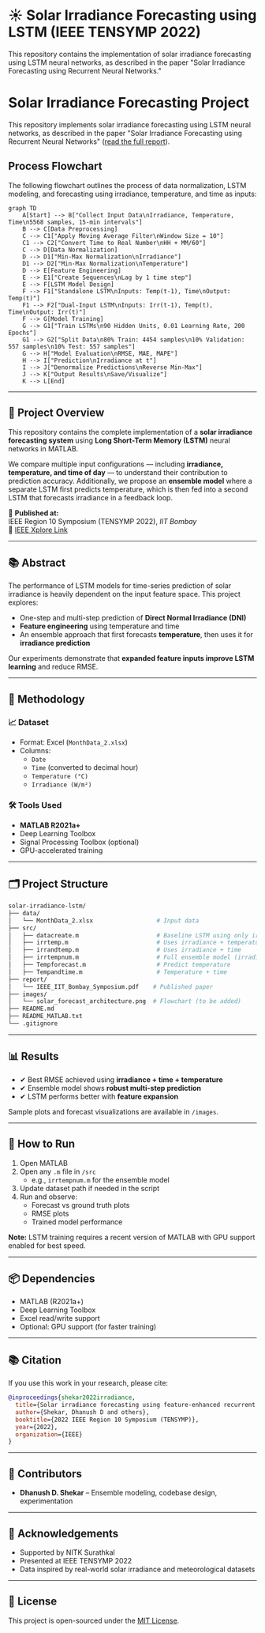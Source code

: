 # ☀️ Solar Irradiance Forecasting using LSTM (IEEE TENSYMP 2022)

This repository contains the implementation of solar irradiance forecasting using LSTM neural networks, as described in the paper "Solar Irradiance Forecasting using Recurrent Neural Networks."

# Solar Irradiance Forecasting Project

This repository implements solar irradiance forecasting using LSTM neural networks, as described in the paper "Solar Irradiance Forecasting using Recurrent Neural Networks" ([read the full report](Solar_Irradiance_forecasting_using_Recurrent_Neural_Networks.pdf)).

## Process Flowchart

The following flowchart outlines the process of data normalization, LSTM modeling, and forecasting using irradiance, temperature, and time as inputs:
```mermaid
graph TD
    A[Start] --> B["Collect Input Data\nIrradiance, Temperature, Time\n5568 samples, 15-min intervals"]
    B --> C[Data Preprocessing]
    C --> C1["Apply Moving Average Filter\nWindow Size = 10"]
    C1 --> C2["Convert Time to Real Number\nHH + MM/60"]
    C --> D[Data Normalization]
    D --> D1["Min-Max Normalization\nIrradiance"]
    D1 --> D2["Min-Max Normalization\nTemperature"]
    D --> E[Feature Engineering]
    E --> E1["Create Sequences\nLag by 1 time step"]
    E --> F[LSTM Model Design]
    F --> F1["Standalone LSTM\nInputs: Temp(t-1), Time\nOutput: Temp(t)"]
    F1 --> F2["Dual-Input LSTM\nInputs: Irr(t-1), Temp(t), Time\nOutput: Irr(t)"]
    F --> G[Model Training]
    G --> G1["Train LSTMs\n90 Hidden Units, 0.01 Learning Rate, 200 Epochs"]
    G1 --> G2["Split Data\n80% Train: 4454 samples\n10% Validation: 557 samples\n10% Test: 557 samples"]
    G --> H["Model Evaluation\nRMSE, MAE, MAPE"]
    H --> I["Prediction\nIrradiance at t"]
    I --> J["Denormalize Predictions\nReverse Min-Max"]
    J --> K["Output Results\nSave/Visualize"]
    K --> L[End]
```
---

## 🧠 Project Overview

This repository contains the complete implementation of a **solar irradiance forecasting system** using **Long Short-Term Memory (LSTM)** neural networks in MATLAB.

We compare multiple input configurations — including **irradiance, temperature, and time of day** — to understand their contribution to prediction accuracy. Additionally, we propose an **ensemble model** where a separate LSTM first predicts temperature, which is then fed into a second LSTM that forecasts irradiance in a feedback loop.

📌 **Published at:**  
IEEE Region 10 Symposium (TENSYMP 2022), *IIT Bombay*  
🔗 [IEEE Xplore Link](https://ieeexplore.ieee.org/document/9864498)

---

## 📚 Abstract

The performance of LSTM models for time-series prediction of solar irradiance is heavily dependent on the input feature space. This project explores:
- One-step and multi-step prediction of **Direct Normal Irradiance (DNI)**
- **Feature engineering** using temperature and time
- An ensemble approach that first forecasts **temperature**, then uses it for **irradiance prediction**

Our experiments demonstrate that **expanded feature inputs improve LSTM learning** and reduce RMSE.

---

## 🔬 Methodology

### 📈 Dataset
- Format: Excel (`MonthData_2.xlsx`)
- Columns:
  - `Date`
  - `Time` (converted to decimal hour)
  - `Temperature (°C)`
  - `Irradiance (W/m²)`

### 🛠 Tools Used
- **MATLAB R2021a+**
- Deep Learning Toolbox
- Signal Processing Toolbox (optional)
- GPU-accelerated training

---

## 🗂️ Project Structure

```bash
solar-irradiance-lstm/
├── data/
│   └── MonthData_2.xlsx                  # Input data
├── src/
│   ├── datacreate.m                      # Baseline LSTM using only irradiance
│   ├── irrtemp.m                         # Uses irradiance + temperature
│   ├── irrandtemp.m                      # Uses irradiance + time
│   ├── irrtempnum.m                      # Full ensemble model (irradiance + temp + time)
│   ├── Tempforecast.m                    # Predict temperature
│   ├── Tempandtime.m                     # Temperature + time
├── report/
│   └── IEEE_IIT_Bombay_Symposium.pdf    # Published paper
├── images/
│   └── solar_forecast_architecture.png  # Flowchart (to be added)
├── README.md
├── README_MATLAB.txt
└── .gitignore
```

---

## 📊 Results

- ✔ Best RMSE achieved using **irradiance + time + temperature**
- ✔ Ensemble model shows **robust multi-step prediction**
- ✔ LSTM performs better with **feature expansion**

Sample plots and forecast visualizations are available in `/images`.

---

## 🚀 How to Run

1. Open MATLAB
2. Open any `.m` file in `/src`
   - e.g., `irrtempnum.m` for the ensemble model
3. Update dataset path if needed in the script
4. Run and observe:
   - Forecast vs ground truth plots
   - RMSE plots
   - Trained model performance

**Note:** LSTM training requires a recent version of MATLAB with GPU support enabled for best speed.

---

## 📦 Dependencies

- MATLAB (R2021a+)
- Deep Learning Toolbox
- Excel read/write support
- Optional: GPU support (for faster training)

---

## 📚 Citation

If you use this work in your research, please cite:

```bibtex
@inproceedings{shekar2022irradiance,
  title={Solar irradiance forecasting using feature-enhanced recurrent neural networks},
  author={Shekar, Dhanush D and others},
  booktitle={2022 IEEE Region 10 Symposium (TENSYMP)},
  year={2022},
  organization={IEEE}
}
```

---

## 👥 Contributors

- **Dhanush D. Shekar** – Ensemble modeling, codebase design, experimentation  

---

## 🙏 Acknowledgements

- Supported by NITK Surathkal  
- Presented at IEEE TENSYMP 2022  
- Data inspired by real-world solar irradiance and meteorological datasets

---

## 📝 License

This project is open-sourced under the [MIT License](LICENSE).

